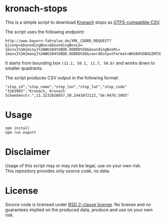 # kronach-stops

This is a simple script to download [Kronach](http://www.landkreis-kronach.de/wirtschaft-und-verkehr/oepnv-fahrplaene-bus-und-bahn/) stops as [GTFS-compatible CSV](https://developers.google.com/transit/gtfs/reference/stops-file).

The script uses the following endpoint:

```
http://www.bayern-fahrplan.de/XML_COORD_REQUEST?&jsonp=&boundingBox=&boundingBoxLU={minx}%3A{miny}%3AWGS84%5BDD.DDDDD%5D&boundingBoxRL={maxx}%3A{maxy}%3AWGS84%5BDD.DDDDD%5D&coordOutputFormat=WGS84%5BGGZHTXX%5D&type_1=STOP&outputFormat=json&inclFilter=1
```

It starts from bounding box `(11.1, 50.1, 11.7, 50.6)` and works down to smaller quadrants.

The script produces CSV output in the following format:

```
"stop_id","stop_name","stop_lon","stop_lat","stop_code"
"3103903","Kronach, Kronach Schwedenstr.",11.3232028857,50.2441072122,"de:9476:3903"
```

# Usage

```
npm install
npm run export
```

# Disclaimer

Usage of this script may or may not be legal, use on your own risk.  
This repository provides only source code, no data.

# License

Source code is licensed under [BSD 2-clause license](LICENSE). No license and no guarantees implied on the produced data, produce and use on your own risk.